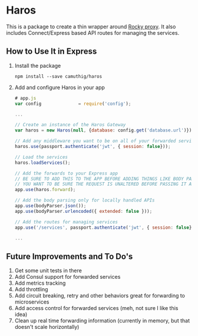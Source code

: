 # Haros

This is a package to create a thin wrapper around [Rocky proxy](https://github.com/h2non/rocky). It also includes Connect/Express based API routes for managing the services.

## How to Use It in Express

1. Install the package

	```
	npm install --save camuthig/haros
	```

1. Add and configure Haros in your app

	```javascript
	# app.js
	var config              = require('config');
	
	...
	
	// Create an instance of the Haros Gateway
	var haros = new Haros(null, {database: config.get('database.url')});
	
	// Add any middleware you want to be on all of your forwarded services
	haros.use(passport.authenticate('jwt', { session: false}));
	
	// Load the services
	haros.loadServices();
	
	// Add the forwards to your Express app
	// BE SURE TO ADD THIS TO THE APP BEFORE ADDING THINGS LIKE BODY PARSER
	// YOU WANT TO BE SURE THE REQUEST IS UNALTERED BEFORE PASSING IT ALONG
	app.use(haros.forward);
	
	// Add the body parsing only for locally handled APIs
	app.use(bodyParser.json());
	app.use(bodyParser.urlencoded({ extended: false }));
	
	// Add the routes for managing services
	app.use('/services', passport.authenticate('jwt', { session: false}), haros.routes());
	
	...
	
	```
## Future Improvements and To Do's

1. Get some unit tests in there
1. Add Consul support for forwarded services
1. Add metrics tracking
1. Add throttling
1. Add circuit breaking, retry and other behaviors great for forwarding to microservices
1. Add access control for forwarded services (meh, not sure I like this idea)
1. Clean up real time forwarding information (currently in memory, but that doesn't scale horizontally)
